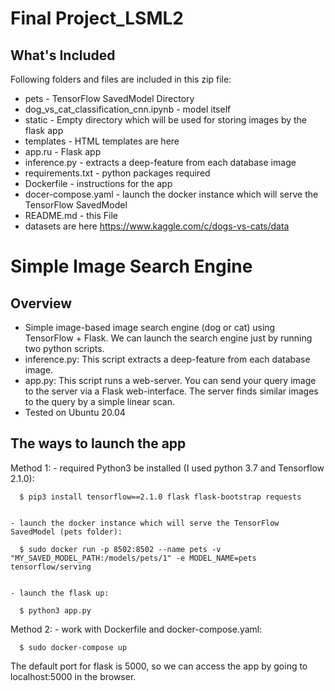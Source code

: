 # Final Project_LSML2

## What's Included

Following folders and files are included in this zip file:
- pets - TensorFlow SavedModel Directory
- dog_vs_cat_classification_cnn.ipynb - model itself
- static - Empty directory which will be used for storing images by the flask app 
- templates - HTML templates are here
- app.ru - Flask app
- inference.py - extracts a deep-feature from each database image
- requirements.txt - python packages required
- Dockerfile - instructions for the app
- docer-compose.yaml - launch the docker instance which will serve the TensorFlow SavedModel 
- README.md -  this File 
- datasets are here https://www.kaggle.com/c/dogs-vs-cats/data

# Simple Image Search Engine

## Overview

- Simple image-based image search engine (dog or cat) using TensorFlow + Flask. We can launch the search engine just by running two python scripts.
- inference.py: This script extracts a deep-feature from each database image. 
- app.py: This script runs a web-server. You can send your query image to the server via a Flask web-interface. The server finds similar images to the query by a simple linear scan.
- Tested on Ubuntu 20.04

## The ways to launch the app

Method 1:
    - required Python3 be installed (I used python 3.7 and Tensorflow 2.1.0):
      
      $ pip3 install tensorflow==2.1.0 flask flask-bootstrap requests
      
      
    - launch the docker instance which will serve the TensorFlow SavedModel (pets folder):
      
      $ sudo docker run -p 8502:8502 --name pets -v "MY_SAVED_MODEL_PATH:/models/pets/1" -e MODEL_NAME=pets tensorflow/serving
      
    
    - launch the flask up:
      
      $ python3 app.py
      
    

Method 2:
    - work with Dockerfile and docker-compose.yaml:
      
      $ sudo docker-compose up
      
      
 The default port for flask is 5000, so we can access the app by going to localhost:5000 in the browser.


```python

```
